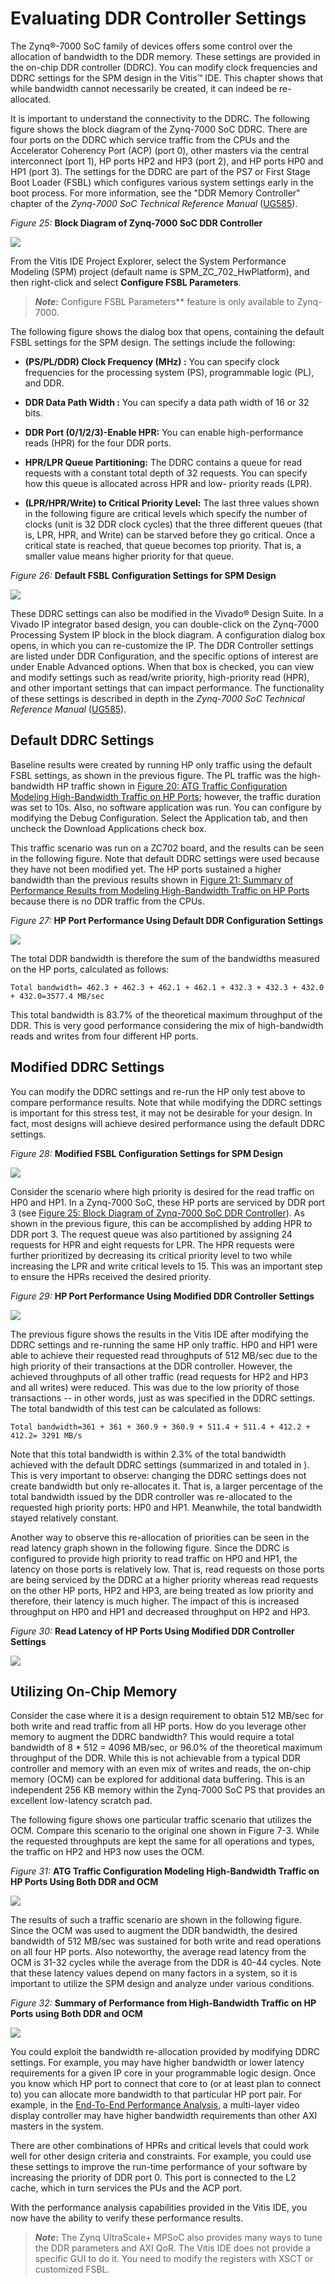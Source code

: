 # Evaluating DDR Controller Settings

The Zynq®-7000 SoC family of devices offers some control over the allocation of bandwidth to the DDR memory. These settings are provided in the on-chip DDR controller (DDRC). You can modify clock frequencies and DDRC settings for the SPM design in the Vitis™ IDE. This chapter shows that while bandwidth cannot necessarily be created, it can indeed be re-allocated.

It is important to understand the connectivity to the DDRC. The following figure shows the block diagram of the Zynq-7000 SoC DDRC. There are four ports on the DDRC which service traffic from the CPUs and the Accelerator Coherency Port (ACP) (port 0), other masters via the central interconnect (port 1), HP ports HP2 and HP3 (port 2), and HP ports HP0 and HP1 (port 3). The settings for the DDRC are part of the PS7 or First Stage Boot Loader (FSBL) which configures various system settings early in the boot process. For more information, see the "DDR Memory Controller" chapter of the *Zynq-7000 SoC Technical Reference Manual* ([UG585](https://www.xilinx.com/cgi-bin/docs/ndoc?t=user_guides;d=ug585-Zynq-7000-TRM.pdf)).

<div id="fig25">

 *Figure 25:* **Block Diagram of Zynq-7000 SoC DDR Controller**

 ![](media/X24581-ddrc.png)

</div>

From the Vitis IDE Project Explorer, select the System Performance Modeling (SPM) project (default name is SPM_ZC_702_HwPlatform), and then right-click and select **Configure FSBL Parameters**.
 
> ***Note*:** Configure FSBL Parameters** feature is only available to Zynq-7000.

The following figure shows the dialog box that opens, containing the default FSBL settings for the SPM design. The settings include the following:

- **(PS/PL/DDR) Clock Frequency (MHz) :** You can specify clock frequencies for the processing system (PS), programmable logic (PL), and DDR.

- **DDR Data Path Width :** You can specify a data path width of 16 or 32 bits.

- **DDR Port (0/1/2/3)-Enable HPR:** You can enable high-performance reads (HPR) for the four DDR ports.

- **HPR/LPR Queue Partitioning:** The DDRC contains a queue for read requests with a constant total depth of 32 requests. You can specify how this queue is allocated across HPR and low- priority reads (LPR).

- **(LPR/HPR/Write) to Critical Priority Level:** The last three values shown in the following figure are critical levels which specify the number of clocks (unit is 32 DDR clock cycles) that the three different queues (that is, LPR, HPR, and Write) can be starved before they go critical. Once a critical state is reached, that queue becomes top priority. That is, a smaller value means higher priority for that queue.

 *Figure 26:* **Default FSBL Configuration Settings for SPM Design**

![](./media/image25.jpeg)

These DDRC settings can also be modified in the Vivado® Design Suite. In a Vivado IP integrator based design, you can double-click on the Zynq-7000 Processing System IP block in the block diagram. A configuration dialog box opens, in which you can re-customize the IP. The DDR Controller settings are listed under DDR Configuration, and the specific options of interest are under Enable Advanced options. When that box is checked, you can view and modify settings such as read/write priority, high-priority read (HPR), and other important settings that can impact performance. The functionality of these settings is described in depth in the *Zynq-7000 SoC Technical Reference Manual* ([UG585](https://www.xilinx.com/cgi-bin/docs/ndoc?t=user_guides;d=ug585-Zynq-7000-TRM.pdf)).

## Default DDRC Settings

Baseline results were created by running HP only traffic using the default FSBL settings, as shown in the previous figure. The PL traffic was the high-bandwidth HP traffic shown in [Figure 20: ATG Traffic Configuration Modeling High-Bandwidth Traffic on HP Ports](../docs/6-evaluating-high-performance-ports.md#fig20); however, the traffic duration was set to 10s. Also, no software application was run. You can configure by modifying the Debug Configuration. Select the Application tab, and then uncheck the Download Applications check box.

This traffic scenario was run on a ZC702 board, and the results can be seen in the following figure. Note that default DDRC settings were used because they have not been modified yet. The HP ports sustained a higher bandwidth than the previous results shown in [Figure 21: Summary of Performance Results from Modeling High-Bandwidth Traffic on HP Ports](../docs/6-evaluating-high-performance-ports.md#fig21) because there is no DDR traffic from the CPUs.

 *Figure 27:* **HP Port Performance Using Default DDR Configuration Settings**

![](./media/image26.jpeg)

The total DDR bandwidth is therefore the sum of the bandwidths measured on the HP ports, calculated as follows:

`Total bandwidth= 462.3 + 462.3 + 462.1 + 462.1 + 432.3 + 432.3 + 432.0 + 432.0=3577.4 MB/sec`

This total bandwidth is 83.7% of the theoretical maximum throughput of the DDR. This is very good performance considering the mix of high-bandwidth reads and writes from four different HP ports.

## Modified DDRC Settings

You can modify the DDRC settings and re-run the HP only test above to compare performance results. Note that while modifying the DDRC settings is important for this stress test, it may not be desirable for your design. In fact, most designs will achieve desired performance using the default DDRC settings.

 *Figure 28:* **Modified FSBL Configuration Settings for SPM Design**

![](./media/image27.jpeg)

Consider the scenario where high priority is desired for the read traffic on HP0 and HP1. In a Zynq-7000 SoC, these HP ports are serviced by DDR port 3 (see [Figure 25: Block Diagram of Zynq-7000 SoC DDR Controller](#fig25)). As shown in the previous figure, this can be accomplished by adding HPR to DDR port 3. The request queue was also partitioned by assigning 24 requests for HPR and eight requests for LPR. The HPR requests were further prioritized by decreasing its critical priority level to two while increasing the LPR and write critical levels to 15. This was an important step to ensure the HPRs received the desired priority.

 *Figure 29:* **HP Port Performance Using Modified DDR Controller Settings**

![](./media/image28.jpeg)

The previous figure shows the results in the Vitis IDE after modifying the DDRC settings and re-running the same HP only traffic. HP0 and HP1 were able to achieve their requested read throughputs of 512 MB/sec due to the high priority of their transactions at the DDR controller. However, the achieved throughputs of all other traffic (read requests for HP2 and HP3 and all writes) were reduced. This was due to the low priority of those transactions -- in other words, just as was specified in the DDRC settings. The total bandwidth of this test can be calculated as follows:

 `Total bandwidth=361 + 361 + 360.9 + 360.9 + 511.4 + 511.4 + 412.2 + 412.2= 3291 MB/s`

Note that this total bandwidth is within 2.3% of the total bandwidth achieved with the default DDRC settings (summarized in and totaled in ). This is very important to observe: changing the DDRC settings does not create bandwidth but only re-allocates it. That is, a larger percentage of the total bandwidth issued by the DDR controller was re-allocated to the requested high priority ports: HP0 and HP1. Meanwhile, the total bandwidth stayed relatively constant.

Another way to observe this re-allocation of priorities can be seen in the read latency graph shown in the following figure. Since the DDRC is configured to provide high priority to read traffic on HP0 and HP1, the latency on those ports is relatively low. That is, read requests on those ports are being serviced by the DDRC at a higher priority whereas read requests on the other HP ports, HP2 and HP3, are being treated as low priority and therefore, their latency is much higher. The impact of this is increased throughput on HP0 and HP1 and decreased throughput on HP2 and HP3.

 *Figure 30:* **Read Latency of HP Ports Using Modified DDR Controller Settings**

![](./media/image29.jpeg)

## Utilizing On-Chip Memory

Consider the case where it is a design requirement to obtain 512 MB/sec for both write and read traffic from all HP ports. How do you leverage other memory to augment the DDRC bandwidth? This would require a total bandwidth of 8 \* 512 = 4096 MB/sec, or 96.0% of the theoretical maximum throughput of the DDR. While this is not achievable from a typical DDR controller and memory with an even mix of writes and reads, the on-chip memory (OCM) can be explored for additional data buffering. This is an independent 256 KB memory within the Zynq-7000 SoC PS that provides an excellent low-latency scratch pad.

The following figure shows one particular traffic scenario that utilizes the OCM. Compare this scenario to the original one shown in Figure 7-3. While the requested throughputs are kept the same for all operations and types, the traffic on HP2 and HP3 now uses the OCM.

 *Figure 31:* **ATG Traffic Configuration Modeling High-Bandwidth Traffic on HP Ports Using Both DDR and OCM**

![](./media/image30.jpeg)

The results of such a traffic scenario are shown in the following figure. Since the OCM was used to augment the DDR bandwidth, the desired bandwidth of 512 MB/sec was sustained for both write and read operations on all four HP ports. Also noteworthy, the average read latency from the OCM is 31-32 cycles while the average from the DDR is 40-44 cycles. Note that these latency values depend on many factors in a system, so it is important to utilize the SPM design and analyze under various conditions.

 *Figure 32:* **Summary of Performance from High-Bandwidth Traffic on HP Ports using Both DDR and OCM**

![](./media/image31.jpeg)

You could exploit the bandwidth re-allocation provided by modifying DDRC settings. For example, you may have higher bandwidth or lower latency requirements for a given IP core in your programmable logic design. Once you know which HP port to connect that core to (or at least plan to connect to) you can allocate more bandwidth to that particular HP port pair. For example, in the [End-To-End Performance Analysis](10-end-to-end-performance-analysis.md), a multi-layer video display controller may have higher bandwidth requirements than other AXI masters in the system.

There are other combinations of HPRs and critical levels that could work well for other design criteria and constraints. For example, you could use these settings to improve the run-time performance of your software by increasing the priority of DDR port 0. This port is connected to the L2 cache, which in turn services the PUs and the ACP port.

With the performance analysis capabilities provided in the Vitis IDE, you now have the ability to verify these performance results.

> ***Note*:** The Zynq UltraScale+ MPSoC also provides many ways to tune the DDR parameters and AXI QoR. The Vitis IDE does not provide a specific GUI to do it. You need to modify the registers with XSCT or customized FSBL.